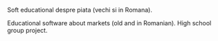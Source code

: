 Soft educational despre piata (vechi si in Romana).

Educational software about markets (old and in Romanian). High school group project.
